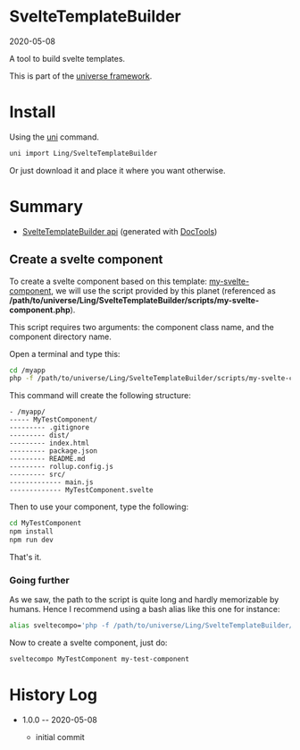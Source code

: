 SvelteTemplateBuilder
===========
2020-05-08



A tool to build svelte templates.


This is part of the [universe framework](https://github.com/karayabin/universe-snapshot).


Install
==========
Using the [uni](https://github.com/lingtalfi/universe-naive-importer) command.
```bash
uni import Ling/SvelteTemplateBuilder
```

Or just download it and place it where you want otherwise.






Summary
===========
- [SvelteTemplateBuilder api](https://github.com/lingtalfi/SvelteTemplateBuilder/blob/master/doc/api/Ling/SvelteTemplateBuilder.md) (generated with [DocTools](https://github.com/lingtalfi/DocTools))





Create a svelte component
------------

To create a svelte component based on this template: [my-svelte-component](https://github.com/lingtalfi/my-svelte-component),
we will use the script provided by this planet (referenced as **/path/to/universe/Ling/SvelteTemplateBuilder/scripts/my-svelte-component.php**).

This script requires two arguments: the component class name, and the component directory name.




Open a terminal and type this:


```bash
cd /myapp
php -f /path/to/universe/Ling/SvelteTemplateBuilder/scripts/my-svelte-component.php -- MyTestComponent my-test-component  
```

This command will create the following structure:

```text 
- /myapp/
----- MyTestComponent/
--------- .gitignore
--------- dist/
--------- index.html
--------- package.json
--------- README.md
--------- rollup.config.js
--------- src/
------------- main.js
------------- MyTestComponent.svelte

```
  
Then to use your component, type the following:


```bash 
cd MyTestComponent
npm install
npm run dev
```


That's it.



### Going further

As we saw, the path to the script is quite long and hardly memorizable by humans.
Hence I recommend using a bash alias like this one for instance:


```bash 
alias sveltecompo='php -f /path/to/universe/Ling/SvelteTemplateBuilder/scripts/my-svelte-component.php -- '
```

Now to create a svelte component, just do:

```bash 
sveltecompo MyTestComponent my-test-component 
```






History Log
=============

- 1.0.0 -- 2020-05-08

    - initial commit